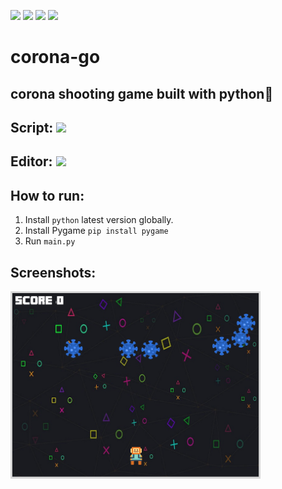 <img src="https://img.shields.io/badge/license-MIT-green">          <img src="https://img.shields.io/badge/type-GAME-blue">          <img src="https://img.shields.io/badge/plt-DESKTOP-RED"> <img src="https://img.shields.io/badge/PYGAME-ORANGE">

# corona-go
## corona shooting  game built with python🐍 

## Script: <img src="https://img.shields.io/badge/main.py-yellow">

## Editor: <img src="https://img.shields.io/badge/VSCODE-BLUE">

## How to run:
1. Install <code>python</code> latest version globally.
2. Install Pygame <code>pip install pygame</code>
3. Run <code>main.py</code>

## Screenshots:
<img src="https://raw.githubusercontent.com/neeleshio/stock-images/master/ss1.PNG" height="300" width="400"> 

